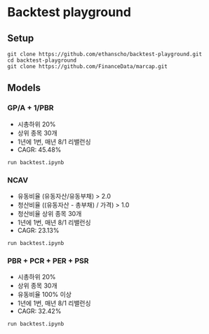 # Backtest playground

## Setup
```
git clone https://github.com/ethanscho/backtest-playground.git
cd backtest-playground
git clone https://github.com/FinanceData/marcap.git
```

## Models
### GP/A + 1/PBR 
- 시총하위 20%
- 상위 종목 30개 
- 1년에 1번, 매년 8/1 리밸런싱
- CAGR: 45.48%

```
run backtest.ipynb 
```

### NCAV
- 유동비율 (유동자산/유동부채) > 2.0
- 청산비율 ((유동자산 - 총부채) / 가격) > 1.0
- 청산비율 상위 종목 30개 
- 1년에 1번, 매년 8/1 리밸런싱
- CAGR: 23.13%

```
run backtest.ipynb 
```

### PBR + PCR + PER + PSR
- 시총하위 20%
- 상위 종목 30개 
- 유동비율 100% 이상
- 1년에 1번, 매년 8/1 리밸런싱
- CAGR: 32.42%

```
run backtest.ipynb 
```

